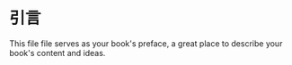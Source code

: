 # 引言

This file file serves as your book's preface, a great place to describe your book's content and ideas.



